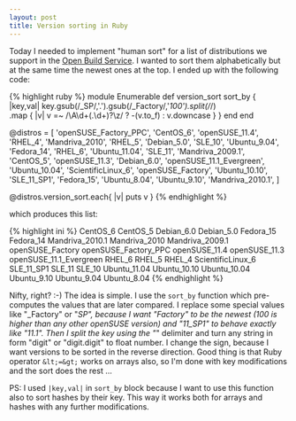 ```yaml
---
layout: post
title: Version sorting in Ruby
---
```


Today I needed to implement "human sort" for a list of distributions we support in the [Open Build Service](http://openbuildservice.org/). I wanted to sort them alphabetically but at the same time the newest ones at the top. I ended up with the following code:

{% highlight ruby %}
module Enumerable
  def version_sort
    sort_by { |key,val|
       key.gsub(/_SP/,'.').gsub(/_Factory/,'_100').split(/_/) \
          .map { |v| v =~ /\A\d+(\.\d+)?\z/ ? -(v.to_f) : v.downcase }
    }
  end
end

@distros = [
  'openSUSE_Factory_PPC',
  'CentOS_6',
  'openSUSE_11.4',
  'RHEL_4',
  'Mandriva_2010',
  'RHEL_5',
  'Debian_5.0',
  'SLE_10',
  'Ubuntu_9.04',
  'Fedora_14',
  'RHEL_6',
  'Ubuntu_11.04',
  'SLE_11',
  'Mandriva_2009.1',
  'CentOS_5',
  'openSUSE_11.3',
  'Debian_6.0',
  'openSUSE_11.1_Evergreen',
  'Ubuntu_10.04',
  'ScientificLinux_6',
  'openSUSE_Factory',
  'Ubuntu_10.10',
  'SLE_11_SP1',
  'Fedora_15',
  'Ubuntu_8.04',
  'Ubuntu_9.10',
  'Mandriva_2010.1',
]

@distros.version_sort.each{ |v|
  puts v
}
{% endhighlight %}

which produces this list:

{% highlight ini %}
CentOS_6
CentOS_5
Debian_6.0
Debian_5.0
Fedora_15
Fedora_14
Mandriva_2010.1
Mandriva_2010
Mandriva_2009.1
openSUSE_Factory
openSUSE_Factory_PPC
openSUSE_11.4
openSUSE_11.3
openSUSE_11.1_Evergreen
RHEL_6
RHEL_5
RHEL_4
ScientificLinux_6
SLE_11_SP1
SLE_11
SLE_10
Ubuntu_11.04
Ubuntu_10.10
Ubuntu_10.04
Ubuntu_9.10
Ubuntu_9.04
Ubuntu_8.04
{% endhighlight %}

Nifty, right? :-) The idea is simple. I use the `sort_by` function which pre-computes the values that are later compared. I replace some special values like "_Factory" or "_SP", because I want "Factory" to be the newest (100 is higher than any other openSUSE version) and "11_SP1" to behave exactly like "11.1". Then I split the key using the "_" delimiter and turn any string in form "digit" or "digit.digit" to float number. I change the sign, because I want versions to be sorted in the reverse direction. Good thing is that Ruby operator `&lt;=&gt;` works on arrays also, so I'm done with key modifications and the sort does the rest ...

PS: I used `|key,val|` in `sort_by` block because I want to use this function also to sort hashes by their key. This way it works both for arrays and hashes with any further modifications.
